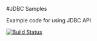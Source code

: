 #JDBC Samples

Example code for using JDBC API

[![Build Status](https://travis-ci.org/sureshsajja/JDBC-Examples.svg?branch=master)](https://travis-ci.org/sureshsajja/JDBC-Examples)